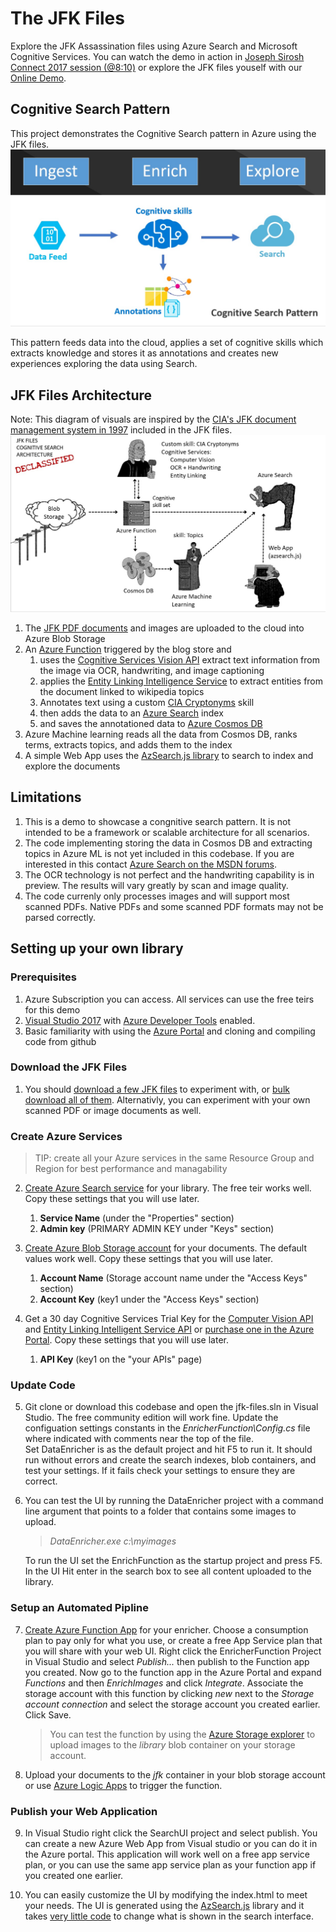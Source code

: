 # The JFK Files
Explore the JFK Assassination files using Azure Search and Microsoft Cognitive Services.
You can watch the demo in action in [Joseph Sirosh Connect 2017 session (@8:10)](https://channel9.msdn.com/Events/Connect/2017/G102)
or explore the JFK files youself with our [Online Demo](https://aka.ms/jfkfiles-demo).

## Cognitive Search Pattern
This project demonstrates the Cognitive Search pattern in Azure using the JFK files.
![Cognitive Search Pattern](images/cognitive-search-pattern.jpg)

This pattern feeds data into the cloud, applies a set of cognitive skills
 which extracts knowledge and stores it as annotations
 and creates new experiences exploring the data using Search.

## JFK Files Architecture
Note: This diagram of visuals are inspired by the [CIA's JFK document management system in 1997](https://www.archives.gov/files/research/jfk/releases/docid-32404466.pdf) included in the JFK files.
![Architecture](images/overview.jpg)

1. The [JFK PDF documents](https://www.archives.gov/research/jfk/2017-release) and images are uploaded to the cloud into Azure Blob Storage
2. An [Azure Function](https://azure.microsoft.com/en-us/services/functions/) triggered by the blog store and
    1. uses the [Cognitive Services Vision API](https://azure.microsoft.com/en-us/services/cognitive-services/computer-vision/) extract text information from the image via OCR, handwriting, and image captioning
    2. applies the [Entity Linking Intelligence Service](https://azure.microsoft.com/en-us/services/cognitive-services/entity-linking-intelligence-service/) to extract entities from the document linked to wikipedia topics
    3. Annotates text using a custom [CIA Cryptonyms](https://www.maryferrell.org/php/cryptdb.php) skill
    4. then adds the data to an [Azure Search](https://azure.microsoft.com/en-us/services/search/) index
    5. and saves the annotationed data to [Azure Cosmos DB](https://azure.microsoft.com/en-us/services/cosmos-db/)
6. Azure Machine learning reads all the data from Cosmos DB, ranks terms, extracts topics, and adds them to the index
5. A simple Web App uses the [AzSearch.js library](https://github.com/Yahnoosh/AzSearch.js) to search to index and explore the documents

## Limitations
1. This is a demo to showcase a congnitive search pattern.  It is not intended to be a framework or scalable architecture for all scenarios.
2. The code implementing storing the data in Cosmos DB and extracting topics in Azure ML is not yet included in this codebase.
   If you are interested in this contact [Azure Search on the MSDN forums](https://social.msdn.microsoft.com/Forums/azure/en-US/home?forum=azuresearch).
3. The OCR technology is not perfect and the handwriting capability is in preview.  The results will vary greatly by scan and image quality.
4. The code currenly only processes images and will support most scanned PDFs. Native PDFs and some scanned PDF formats may not be parsed correctly.

## Setting up your own library

### Prerequisites
1. Azure Subscription you can access. All services can use the free teirs for this demo
2. [Visual Studio 2017](https://www.visualstudio.com/downloads/) with [Azure Developer Tools](https://azure.microsoft.com/en-us/tools/) enabled.
3. Basic familiarity with using the [Azure Portal](https://portal.azure.com) and cloning and compiling code from github

### Download the JFK Files
1. You should [download a few JFK files](https://www.archives.gov/research/jfk/2017-release) to experiment with, or [bulk download all of them](https://www.archives.gov/research/jfk/jfkbulkdownload).
   Alternativly, you can experiment with your own scanned PDF or image documents as well.

### Create Azure Services
> TIP: create all your Azure services in the same Resource Group and Region for best performance and managability

2. [Create Azure Search service](https://docs.microsoft.com/en-us/azure/search/search-create-service-portal) for your library.
   The free teir works well. Copy these settings that you will use later.
   1.  __Service Name__ (under the "Properties" section)
   2.  __Admin key__ (PRIMARY ADMIN KEY under "Keys" section)

3. [Create Azure Blob Storage account](https://docs.microsoft.com/en-us/azure/storage/storage-create-storage-account#create-a-storage-account) for your documents.
   The default values work well. Copy these settings that you will use later.
   1.  __Account Name__ (Storage account name under the "Access Keys" section)
   2.  __Account Key__ (key1 under the "Access Keys" section)

4. Get a 30 day Cognitive Services Trial Key for the [Computer Vision API](https://azure.microsoft.com/en-us/try/cognitive-services/?api=computer-vision) and [Entity Linking Intelligent Service API](https://azure.microsoft.com/en-us/try/cognitive-services/?api=entity-linking)  or [purchase one in the Azure Portal](https://docs.microsoft.com/en-us/azure/cognitive-services/cognitive-services-apis-create-account).
   Copy these settings that you will use later.
   1.  __API Key__ (key1 on the "your APIs" page)

### Update Code

5. Git clone or download this codebase and open the jfk-files.sln in Visual Studio.  The free community edition will work fine.
   Update the configuation settings constants in the *EnricherFunction\Config.cs* file where indicated with comments near the top of the file.  
   Set DataEnricher is as the default project and hit F5 to run it.  It should run without errors and create the search indexes, blob containers,
   and test your settings.  If it fails check your settings to ensure they are correct.
   

6. You can test the UI by running the DataEnricher project with a command line argument that points to a folder that contains some images to upload.
   >*DataEnricher.exe c:\myimages*
   
   To run the UI set the EnrichFunction as the startup project and press F5.
   In the UI Hit enter in the search box to see all content uploaded to the library.

### Setup an Automated Pipline

7. [Create Azure Function App](https://docs.microsoft.com/en-us/azure/azure-functions/functions-create-first-azure-function#create-a-function-app) for your enricher.
   Choose a consumption plan to pay only for what you use, or create a free App Service plan that you will share with your web UI.
   Right click the EnricherFunction Project in Visual Studio and select *Publish...* then publish to the Function app you created.
   Now go to the function app in the Azure Portal and expand *Functions* and then *EnrichImages* and click *Integrate*.
   Associate the storage account with this function by clicking *new* next to the *Storage account connection*
   and select the storage account you created earlier.  Click Save.
   > You can test the function by using the [Azure Storage explorer](http://storageexplorer.com/) to upload images to the *library* blob container on your storage account.

8. Upload your documents to the *jfk* container in your blob storage account or use [Azure Logic Apps](https://azure.microsoft.com/en-us/services/logic-apps/) to trigger the function.


### Publish your Web Application

9. In Visual Studio right click the SearchUI project and select publish.  You can create a new Azure Web App from Visual
   studio or you can do it in the Azure portal.  This application will work well on a free app service plan,
   or you can use the same app service plan as your function app if you created one earlier.

10. You can easily customize the UI by modifying the index.html to meet your needs.  The UI is generated using the
    [AzSearch.js](https://github.com/Yahnoosh/AzSearch.js) library and it takes [very little code](https://github.com/Yahnoosh/AzSearch.js#basic-usage)
    to change what is shown in the search interface.